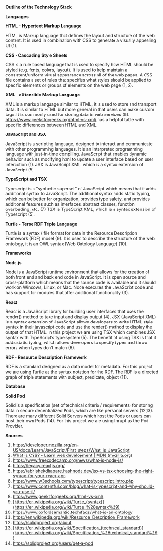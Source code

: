 **Outline of the Technology Stack**

**Languages**

**HTML - Hypertext Markup Language**

HTML is Markup language that defines the layout and structure of the web content. It is used in combination with CSS to generate a visually appealing UI (1).

**CSS - Cascading Style Sheets**

CSS is a rule based language that is used to specify how HTML should be styled (e.g. fonts, colors, layout). It is used to help maintain a consistent/uniform visual appearance across all of the web pages. A CSS file contains a set of rules that specifies what styles should be applied to specific elements or groups of elements on the web page (1, 2).

**XML - eXtensible Markup Language**

XML is a markup language similar to HTML, it is used to store and transport data. It is similar to HTML but more general in that users can make custom tags. It is commonly used for storing data in web services (8). <https://www.geeksforgeeks.org/html-vs-xml/> has a helpful table with specific differences between HTML and XML.

**JavaScript and JSX**

JavaScript is a scripting language, designed to interact and communicate with other programming languages. It is an interpreted programming language with just-in-time compiling. JavaScript that enables dynamic behavior such as modifying html to update a user interface based on user interaction (1). JSX is JavaScript XML, which is a syntax extension of JavaScript (5).

**TypeScript and TSX**

Typescript is a “syntactic superset” of JavaScript which means that it adds additional syntax to JavaScript. The additional syntax adds static typing, which can be better for organization, provides type safety, and provides additional features such as interfaces, abstract classes, function overloading, etc. (7) TSX is TypeScript XML, which is a syntax extension of Typescript (5).

**Turtle - Terse RDF Triple Language**

Turtle is a syntax / file format for data in the Resource Description Framework (RDF) model (9). It is used to describe the structure of the web ontology, it is an OWL syntax (Web Ontology Language) (10).

**Frameworks**

**Node.js**

Node is a JavaScript runtime environment that allows for the creation of both front end and back end code in JavaScript. It is open source and cross-platform which means that the source code is available and it should work on Windows, Linux, or Mac. Node executes the JavaScript code and has support for modules that offer additional functionality (3).

**React**

React is a JavaScript library for building user interfaces that uses the render() method to take input and display output (4). JSX (JavaScript XML) is a syntax extension of JavaScript allows developers to write HTML style syntax in their javascript code and use the render() method to display the output of that HTML. In this project we are using TSX which combines JSX syntax with TypeScript’s type system (5). The benefit of using TSX is that it adds static typing, which allows developers to specify types and throw errors when types don’t match (6).

**RDF - Resource Description Framework**

RDF is a standard designed as a data model for metadata. For this project we are using Turtle as the syntax notation for the RDF. The RDF is a directed graph of triple statements with subject, predicate, object (11).

**Database**

**Solid Pod**

Solid is a specification (set of technical criteria / requirements) for storing data in secure decentralized Pods, which are like personal servers (12,13). There are many different Solid Servers which host the Pods or users can host their own Pods (14). For this project we are using Inrupt as the Pod Provider.

**Sources**

1. <https://developer.mozilla.org/en-US/docs/Learn/JavaScript/First_steps/What_is_JavaScript>
2. [What is CSS? - Learn web development | MDN (mozilla.org)](https://developer.mozilla.org/en-US/docs/Learn/CSS/First_steps/What_is_CSS)
3. <https://www.freecodecamp.org/news/what-is-node-js/>
4. <https://legacy.reactjs.org/>
5. <https://abhishekdhapare.hashnode.dev/jsx-vs-tsx-choosing-the-right-syntax-for-your-react-app>
6. <https://www.w3schools.com/typescript/typescript_intro.php>
7. <https://www.contentful.com/blog/what-is-typescript-and-why-should-you-use-it/>
8. <https://www.geeksforgeeks.org/html-vs-xml/>
9. [https://en.wikipedia.org/wiki/Turtle_(syntax)](https://en.wikipedia.org/wiki/Turtle_%28syntax%29)
10. <https://www.oxfordsemantic.tech/faqs/what-is-an-ontology>
11. <https://en.wikipedia.org/wiki/Resource_Description_Framework>
12. <https://solidproject.org/about>
13. [https://en.wikipedia.org/wiki/Specification_(technical_standard)](https://en.wikipedia.org/wiki/Specification_%28technical_standard%29)
14. <https://solidproject.org/users/get-a-pod>